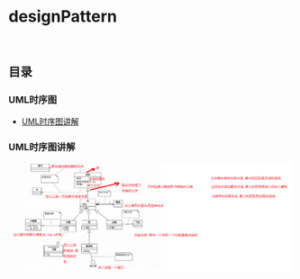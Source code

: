 # designPattern
<br>

## 目录

### UML时序图
* [UML时序图讲解](#UML时序图讲解)








### UML时序图讲解
![Image text](https://github.com/Fanxx7201/designPattern/blob/master/src/main/resources/pics/UML%E6%97%B6%E5%BA%8F%E5%9B%BE.png)

